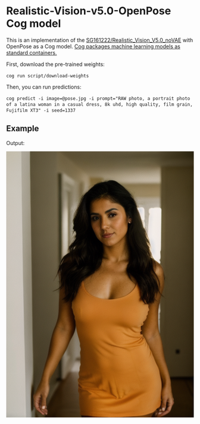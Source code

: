 # Realistic-Vision-v5.0-OpenPose Cog model

This is an implementation of the [SG161222/Realistic_Vision_V5.0_noVAE](https://huggingface.co/SG161222/Realistic_Vision_V5.0_noVAE) with OpenPose as a Cog model. [Cog packages machine learning models as standard containers.](https://github.com/replicate/cog)

First, download the pre-trained weights:

    cog run script/download-weights

Then, you can run predictions:

    cog predict -i image=@pose.jpg -i prompt="RAW photo, a portrait photo of a latina woman in a casual dress, 8k uhd, high quality, film grain, Fujifilm XT3" -i seed=1337

## Example

Output:

![alt text](output.png)
